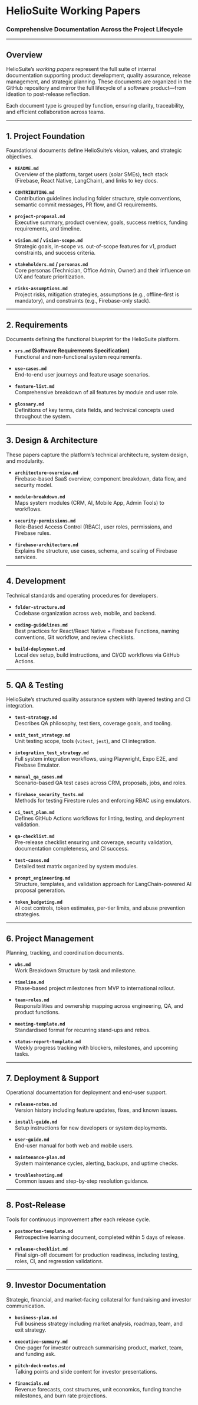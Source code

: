 # **HelioSuite Working Papers**

### **Comprehensive Documentation Across the Project Lifecycle**

---

## **Overview**

HelioSuite’s *working papers* represent the full suite of internal documentation supporting product development, quality assurance, release management, and strategic planning. These documents are organized in the GitHub repository and mirror the full lifecycle of a software product—from ideation to post-release reflection.

Each document type is grouped by function, ensuring clarity, traceability, and efficient collaboration across teams.

---

## **1\. Project Foundation**

Foundational documents define HelioSuite’s vision, values, and strategic objectives.

* **`README.md`**  
   Overview of the platform, target users (solar SMEs), tech stack (Firebase, React Native, LangChain), and links to key docs.

* **`CONTRIBUTING.md`**  
   Contribution guidelines including folder structure, style conventions, semantic commit messages, PR flow, and CI requirements.

* **`project-proposal.md`**  
   Executive summary, product overview, goals, success metrics, funding requirements, and timeline.

* **`vision.md` / `vision-scope.md`**  
   Strategic goals, in-scope vs. out-of-scope features for v1, product constraints, and success criteria.

* **`stakeholders.md` / `personas.md`**  
   Core personas (Technician, Office Admin, Owner) and their influence on UX and feature prioritization.

* **`risks-assumptions.md`**  
   Project risks, mitigation strategies, assumptions (e.g., offline-first is mandatory), and constraints (e.g., Firebase-only stack).

---

## **2\. Requirements**

Documents defining the functional blueprint for the HelioSuite platform.

* **`srs.md` (Software Requirements Specification)**  
   Functional and non-functional system requirements.

* **`use-cases.md`**  
   End-to-end user journeys and feature usage scenarios.

* **`feature-list.md`**  
   Comprehensive breakdown of all features by module and user role.

* **`glossary.md`**  
   Definitions of key terms, data fields, and technical concepts used throughout the system.

---

## **3\. Design & Architecture**

These papers capture the platform’s technical architecture, system design, and modularity.

* **`architecture-overview.md`**  
   Firebase-based SaaS overview, component breakdown, data flow, and security model.

* **`module-breakdown.md`**  
   Maps system modules (CRM, AI, Mobile App, Admin Tools) to workflows.

* **`security-permissions.md`**  
   Role-Based Access Control (RBAC), user roles, permissions, and Firebase rules.

* **`firebase-architecture.md`**  
   Explains the structure, use cases, schema, and scaling of Firebase services.

---

## **4\. Development**

Technical standards and operating procedures for developers.

* **`folder-structure.md`**  
   Codebase organization across web, mobile, and backend.

* **`coding-guidelines.md`**  
   Best practices for React/React Native \+ Firebase Functions, naming conventions, Git workflow, and review checklists.

* **`build-deployment.md`**  
   Local dev setup, build instructions, and CI/CD workflows via GitHub Actions.

---

## **5\. QA & Testing**

HelioSuite’s structured quality assurance system with layered testing and CI integration.

* **`test-strategy.md`**  
   Describes QA philosophy, test tiers, coverage goals, and tooling.

* **`unit_test_strategy.md`**  
   Unit testing scope, tools (`vitest`, `jest`), and CI integration.

* **`integration_test_strategy.md`**  
   Full system integration workflows, using Playwright, Expo E2E, and Firebase Emulator.

* **`manual_qa_cases.md`**  
   Scenario-based QA test cases across CRM, proposals, jobs, and roles.

* **`firebase_security_tests.md`**  
   Methods for testing Firestore rules and enforcing RBAC using emulators.

* **`ci_test_plan.md`**  
   Defines GitHub Actions workflows for linting, testing, and deployment validation.

* **`qa-checklist.md`**  
   Pre-release checklist ensuring unit coverage, security validation, documentation completeness, and CI success.

* **`test-cases.md`**  
   Detailed test matrix organized by system modules.

* **`prompt_engineering.md`**  
   Structure, templates, and validation approach for LangChain-powered AI proposal generation.

* **`token_budgeting.md`**  
   AI cost controls, token estimates, per-tier limits, and abuse prevention strategies.

---

## **6\. Project Management**

Planning, tracking, and coordination documents.

* **`wbs.md`**  
   Work Breakdown Structure by task and milestone.

* **`timeline.md`**  
   Phase-based project milestones from MVP to international rollout.

* **`team-roles.md`**  
   Responsibilities and ownership mapping across engineering, QA, and product functions.

* **`meeting-template.md`**  
   Standardised format for recurring stand-ups and retros.

* **`status-report-template.md`**  
   Weekly progress tracking with blockers, milestones, and upcoming tasks.

---

## **7\. Deployment & Support**

Operational documentation for deployment and end-user support.

* **`release-notes.md`**  
   Version history including feature updates, fixes, and known issues.

* **`install-guide.md`**  
   Setup instructions for new developers or system deployments.

* **`user-guide.md`**  
   End-user manual for both web and mobile users.

* **`maintenance-plan.md`**  
   System maintenance cycles, alerting, backups, and uptime checks.

* **`troubleshooting.md`**  
   Common issues and step-by-step resolution guidance.

---

## **8\. Post-Release**

Tools for continuous improvement after each release cycle.

* **`postmortem-template.md`**  
   Retrospective learning document, completed within 5 days of release.

* **`release-checklist.md`**  
   Final sign-off document for production readiness, including testing, roles, CI, and regression validations.

---

## **9\. Investor Documentation**

Strategic, financial, and market-facing collateral for fundraising and investor communication.

* **`business-plan.md`**  
   Full business strategy including market analysis, roadmap, team, and exit strategy.

* **`executive-summary.md`**  
   One-pager for investor outreach summarising product, market, team, and funding ask.

* **`pitch-deck-notes.md`**  
   Talking points and slide content for investor presentations.

* **`financials.md`**  
   Revenue forecasts, cost structures, unit economics, funding tranche milestones, and burn rate projections.

